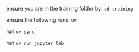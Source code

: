 ensure you are in the training folder by:
`cd training`

ensure the following runs:
`uv`

run
`uv sync`

run 
`uv run jupyter lab`